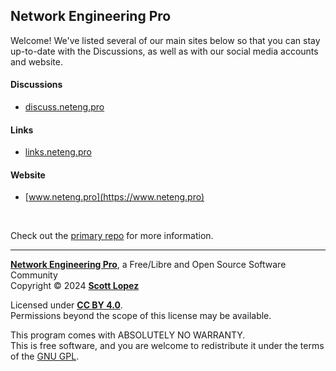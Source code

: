 ## Network Engineering Pro

Welcome! We've listed several of our main sites below so that you can stay up-to-date with the Discussions, as well as with our social media accounts and website.

#### Discussions
- [discuss.neteng.pro](https://discuss.neteng.pro)<br />

#### Links
- [links.neteng.pro](https://links.neteng.pro)

#### Website
- [www.neteng.pro](https://www.neteng.pro)

&nbsp;

Check out the [primary repo](https://github.com/NetEng-Pro/neteng-pro.github.io) for more information.

---
**[Network Engineering Pro](https://www.neteng.pro/)**, a Free/Libre and Open Source Software Community<br />
Copyright &copy; 2024 **[Scott Lopez](mailto:website@neteng.pro)**

Licensed under **[CC BY 4.0](https://creativecommons.org/licenses/by/4.0/)**.<br />
Permissions beyond the scope of this license may be available.

This program comes with ABSOLUTELY NO WARRANTY.<br />
This is free software, and you are welcome to redistribute it under the terms of the [GNU GPL](https://www.gnu.org/licenses/gpl-3.0.html).
